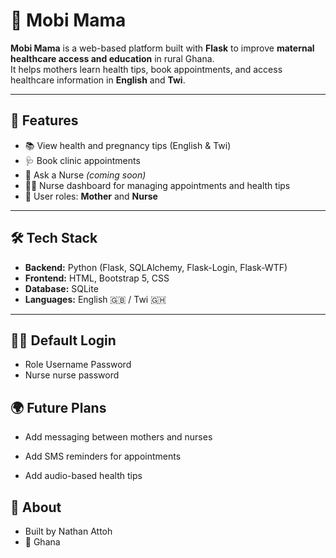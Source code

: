 # 🩷 Mobi Mama

**Mobi Mama** is a web-based platform built with **Flask** to improve **maternal healthcare access and education** in rural Ghana.  
It helps mothers learn health tips, book appointments, and access healthcare information in **English** and **Twi**.

---

## 🌸 Features

- 📚 View health and pregnancy tips (English & Twi)  
- 🩺 Book clinic appointments  
- 💬 Ask a Nurse *(coming soon)*  
- 👩‍⚕️ Nurse dashboard for managing appointments and health tips  
- 🔐 User roles: **Mother** and **Nurse**

---

## 🛠️ Tech Stack
- **Backend:** Python (Flask, SQLAlchemy, Flask-Login, Flask-WTF)  
- **Frontend:** HTML, Bootstrap 5, CSS  
- **Database:** SQLite  
- **Languages:** English 🇬🇧 / Twi 🇬🇭  

---

## 👩‍⚕️ Default Login
- Role	Username	Password
- Nurse	nurse	password


## 🌍 Future Plans
- Add messaging between mothers and nurses

- Add SMS reminders for appointments

- Add audio-based health tips

## 💖 About
- Built by Nathan Attoh
- 📍 Ghana